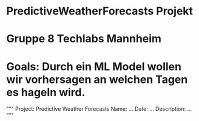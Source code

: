 # PredictiveWeatherForecasts Projekt
# Gruppe 8 Techlabs Mannheim

# Goals: Durch ein ML Model wollen wir vorhersagen an welchen Tagen es hageln wird.
"""
Project: Predictive Weather Forecasts
Name: ...
Date: ...
Description: ...
"""